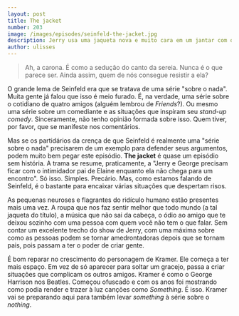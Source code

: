```yaml
---
layout: post
title: The jacket
number: 203
image: /images/episodes/seinfeld-the-jacket.jpg
description: Jerry usa uma jaqueta nova e muito cara em um jantar com o pai da Elaine.
author: ulisses
---
```


> Ah, a carona. É como a sedução do canto da sereia. Nunca é o que parece ser. Ainda assim, quem de nós consegue resistir a ela?

O grande lema de Seinfeld era que se tratava de uma série "sobre o nada". Muita gente já falou que isso é meio furado. É, na verdade, uma série sobre o cotidiano de quatro amigos (alguém lembrou de *Friends*?). Ou mesmo uma série sobre um comediante e as situações que inspiram seu *stand-up comedy*. Sinceramente, não tenho opinião formada sobre isso. Quem tiver, por favor, que se manifeste nos comentários.

Mas se os partidários da crença de que Seinfeld é realmente uma "série sobre o nada" precisarem de um exemplo para defender seus argumentos, podem muito bem pegar este episódio. **The jacket** é quase um episódio sem história. A trama se resume, praticamente, a "Jerry e George precisam ficar com o intimidador pai de Elaine enquanto ela não chega para um encontro". Só isso. Simples. Precário. Mas, como estamos falando de Seinfeld, é o bastante para encaixar várias situações que despertam risos.

As pequenas neuroses e flagrantes do ridículo humano estão presentes mais uma vez. A roupa que nos faz sentir melhor que todo mundo (a tal jaqueta do título), a música que não sai da cabeça, o ódio ao amigo que te deixou sozinho com uma pessoa com quem você não tem o que falar. Sem contar um excelente trecho do show de Jerry, com uma máxima sobre como as pessoas podem se tornar amedrontadoras depois que se tornam pais, pois passam a ter o poder de criar gente.

É bom reparar no crescimento do personagem de Kramer. Ele começa a ter mais espaço. Em vez de só aparecer para soltar um gracejo, passa a criar situações que complicam os outros amigos. Kramer é como o George Harrison nos Beatles. Começou ofuscado e com os anos foi mostrando como podia render e trazer à luz canções como *Something*. É isso. Kramer vai se preparando aqui para também levar *something* à série sobre o *nothing*.